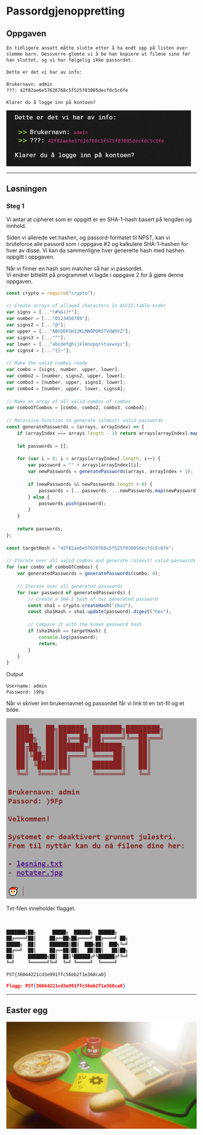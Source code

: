 # Passordgjenoppretting

## Oppgaven

    En tidligere ansatt måtte slutte etter å ha endt opp på listen over slemme barn. Dessverre glemte vi å be han kopiere ut filene sine før han sluttet, og vi har følgelig ikke passordet.

    Dette er det vi har av info:

    Brukernavn: admin
    ???: 42f82ae6e57626768c5f525f03085decfdc5c6fe

    Klarer du å logge inn på kontoen?

![screen1](./assets/screen1.png)

---

## Løsningen

### Steg 1

Vi antar at cipheret som er oppgitt er en SHA-1-hash basert på lengden og innhold.

Siden vi allerede vet hashen, og passord-formatet til NPST, kan vi bruteforce alle passord som i oppgave #2 og kalkulere SHA-1-hashen for hver av disse. Vi kan da sammenligne hver genererte hash med hashen oppgitt i oppgaven.

Når vi finner en hash som matcher så har vi passordet.  
Vi endrer bittelitt på programmet vi lagde i oppgave 2 for å gjøre denne oppgaven.

```javascript
const crypto = require("crypto");

// Create arrays of allowed characters in ASCII-table-order
var signs = [..."!#%&()*"];
var number = [..."0123456789"];
var signs2 = [..."@"];
var upper = [..."ABCDEFGHIJKLMNOPQRSTVUWXYZ"];
var signs3 = [..."^"];
var lower = [..."abcdefghijklmnopqrstuvwxyz"];
var signs4 = [..."{}~"];

// Make the valid combos ready
var combo = [signs, number, upper, lower];
var combo2 = [number, signs2, upper, lower];
var combo3 = [number, upper, signs3, lower];
var combo4 = [number, upper, lower, signs4];

// Make an array of all valid combos of combos
var comboOfCombos = [combo, combo2, combo3, combo4];

// Recursive function to generate (almost) valid passwords
const generatePasswords = (arrays, arrayIndex) => {
    if (arrayIndex === arrays.length - 1) return arrays[arrayIndex].map(c => "" + c);

    let passwords = [];

    for (var i = 0; i < arrays[arrayIndex].length; i++) {
        var password = "" + arrays[arrayIndex][i];
        var newPasswords = generatePasswords(arrays, arrayIndex + 1);

        if (newPasswords && newPasswords.length > 0) {
            passwords = [...passwords, ...newPasswords.map(newPassword => password + newPassword)];
        } else {
            passwords.push(password);
        }
    }

    return passwords;
};

const targetHash = "42f82ae6e57626768c5f525f03085decfdc5c6fe";

// Iterate over all valid combos and generate (almost) valid passwords
for (var combo of comboOfCombos) {
    var generatedPasswords = generatePasswords(combo, 0);

    // Iterate over all generated passwords
    for (var password of generatedPasswords) {
        // Create a SHA-1 hash of our generated password
        const sha1 = crypto.createHash("sha1");
        const sha1Hash = sha1.update(password).digest("hex");

        // Compare it with the known password hash
        if (sha1Hash == targetHash) {
            console.log(password);
            return;
        }
    }
}
```

Output

```text
Username: admin
Password: )9Fp
```

Når vi skriver inn brukernavnet og passordet får vi link til en txt-fil og et bilde.

![screenshot2](./assets/screen2.png)

Txt-filen inneholder flagget.

```text


███████╗██╗      █████╗  ██████╗  ██████╗
██╔════╝██║     ██╔══██╗██╔════╝ ██╔════╝ ██╗
█████╗  ██║     ███████║██║  ███╗██║  ███╗╚═╝
██╔══╝  ██║     ██╔══██║██║   ██║██║   ██║██╗
██║     ███████╗██║  ██║╚██████╔╝╚██████╔╝╚═╝
╚═╝     ╚══════╝╚═╝  ╚═╝ ╚═════╝  ╚═════╝

PST{36044221cd3e991ffc56eb2f1e368ca0}
```

```json
Flagg: PST{36044221cd3e991ffc56eb2f1e368ca0}
```

---

## Easter egg

![notater.jpg](./assets/notater.png)
